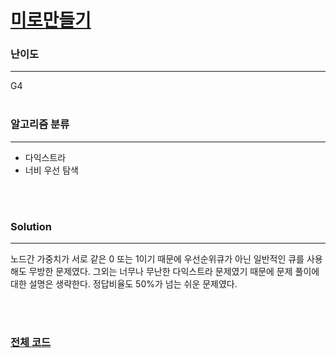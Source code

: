 # [미로만들기](https://www.acmicpc.net/problem/2665)

### 난이도

***
G4
<br><br>

### 알고리즘 분류

***

* 다익스트라
* 너비 우선 탐색

<br><br>

### Solution

***

노드간 가중치가 서로 같은 0 또는 1이기 때문에 우선순위큐가 아닌 일반적인 큐를 사용해도 무방한 문제였다. 그외는 너무나 무난한 다익스트라 문제였기 때문에 문제 풀이에 대한 설명은 생략한다. 정답비율도 50%가 넘는 쉬운 문제였다.

<br><br>

### [전체 코드](https://github.com/Jungmin-Seo0527/CodingTest/blob/main/src/dijkstra/BOJ2664_미로만들기.java)
